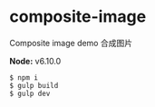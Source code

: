 # composite-image
Composite image demo 合成图片

__Node:__ v6.10.0

```
$ npm i
$ gulp build
$ gulp dev
```